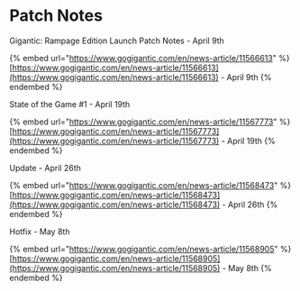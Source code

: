# Patch Notes

Gigantic: Rampage Edition Launch Patch Notes - April 9th

{% embed url="https://www.gogigantic.com/en/news-article/11566613" %}
[https://www.gogigantic.com/en/news-article/11566613](https://www.gogigantic.com/en/news-article/11566613) - April 9th
{% endembed %}

State of the Game #1 - April 19th

{% embed url="https://www.gogigantic.com/en/news-article/11567773" %}
[https://www.gogigantic.com/en/news-article/11567773](https://www.gogigantic.com/en/news-article/11567773) - April 19th
{% endembed %}

Update - April 26th

{% embed url="https://www.gogigantic.com/en/news-article/11568473" %}
[https://www.gogigantic.com/en/news-article/11568473](https://www.gogigantic.com/en/news-article/11568473) - April 26th
{% endembed %}

Hotfix - May 8th

{% embed url="https://www.gogigantic.com/en/news-article/11568905" %}
[https://www.gogigantic.com/en/news-article/11568905](https://www.gogigantic.com/en/news-article/11568905) - May 8th
{% endembed %}
